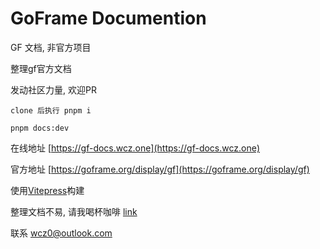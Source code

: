 # GoFrame Documention

GF 文档, 非官方项目

整理gf官方文档

发动社区力量, 欢迎PR

`clone 后执行 pnpm i`

`pnpm docs:dev`

在线地址 [https://gf-docs.wcz.one](https://gf-docs.wcz.one)

官方地址 [https://goframe.org/display/gf](https://goframe.org/display/gf)

使用[Vitepress](https://vitepress.vuejs.org/ "Viteoress")构建

整理文档不易, 请我喝杯咖啡 [link](https://afdian.net/a/wcz0_)

联系 [wcz0@outlook.com](mailto:wcz0@outlook.com "联系我")
